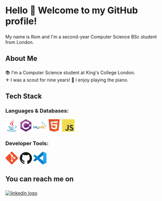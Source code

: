 <h1 align="left">Hello 👋 Welcome to my GitHub profile!</h1>

###

<p align="left">My name is Rom and I'm a second-year Computer Science BSc student from London.</p>

###

<h2 align="left">About Me</h2>

###

<p align="left">
📚 I'm a Computer Science student at King's College London. <br>
⚜️ I was a scout for nine years!
🎹 I enjoy playing the piano.
</p>

###


<h2 align="left">Tech Stack</h2>

###

<h3 align="left">Languages & Databases:</h3>
<div align="left">
  <img src="https://raw.githubusercontent.com/devicons/devicon/master/icons/java/java-original.svg" height="40" alt="java logo"/>
  <img src="https://raw.githubusercontent.com/devicons/devicon/master/icons/csharp/csharp-original.svg" height="40" alt="csharp logo"/>
  <img src="https://raw.githubusercontent.com/devicons/devicon/master/icons/mysql/mysql-original-wordmark.svg" height="40" alt="mysql logo"/>
  <img src="https://raw.githubusercontent.com/devicons/devicon/master/icons/html5/html5-original.svg" height="40" alt="html5 logo"/>
  <img src="https://raw.githubusercontent.com/devicons/devicon/master/icons/javascript/javascript-original.svg" height="40" alt="javascript logo"/>
</div>

<h3 align="left">Developer Tools:</h3>
<div align="left">
  <img src="https://raw.githubusercontent.com/devicons/devicon/master/icons/git/git-original.svg" height="40" alt="git logo"/>
  <img src="https://raw.githubusercontent.com/devicons/devicon/master/icons/github/github-original.svg" height="40" alt="github logo"/>
  <img src="https://raw.githubusercontent.com/devicons/devicon/master/icons/vscode/vscode-original.svg" height="40" alt="vscode logo"/>
</div>

###

<h2 align="left">You can reach me on</h2>

###

<div align="left">
  <a href="https://www.linkedin.com/in/rom-steinberg/" target="_blank">
    <img src="https://raw.githubusercontent.com/maurodesouza/profile-readme-generator/master/src/assets/icons/social/linkedin/default.svg" width="52" height="40" alt="linkedin logo" />
  </a>
</div>
